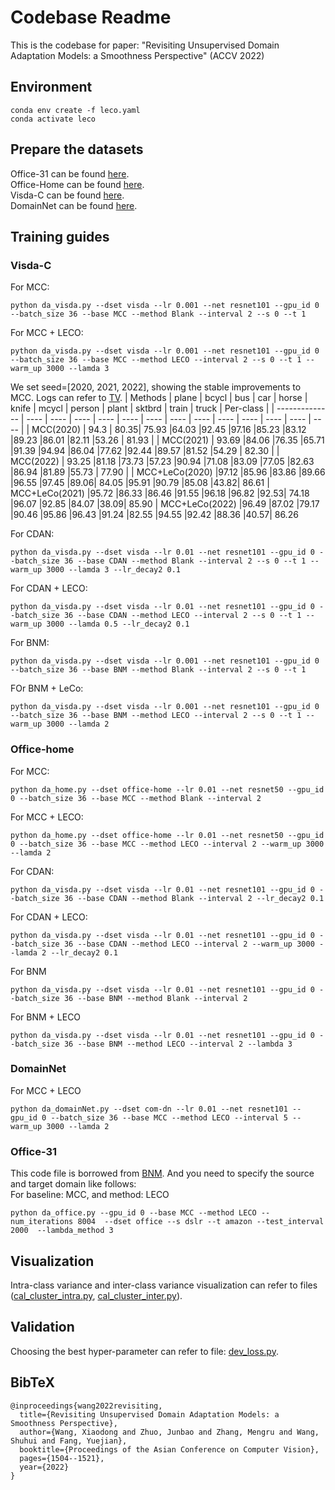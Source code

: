 # Codebase Readme
This is the codebase for paper: "Revisiting Unsupervised Domain Adaptation Models: a Smoothness Perspective" (ACCV 2022)

## Environment
```
conda env create -f leco.yaml
conda activate leco
```

## Prepare the datasets
Office-31 can be found [here](https://paperswithcode.com/dataset/office-31).  
Office-Home can be found [here](https://www.hemanthdv.org/officeHomeDataset.html).   
Visda-C can be found [here](https://github.com/VisionLearningGroup/taskcv-2017-public).     
DomainNet can be found [here](http://ai.bu.edu/M3SDA/).

## Training guides

### Visda-C
For MCC:
```
python da_visda.py --dset visda --lr 0.001 --net resnet101 --gpu_id 0 --batch_size 36 --base MCC --method Blank --interval 2 --s 0 --t 1
```
For MCC + LECO:
```
python da_visda.py --dset visda --lr 0.001 --net resnet101 --gpu_id 0 --batch_size 36 --base MCC --method LECO --interval 2 --s 0 --t 1 --warm_up 3000 --lamda 3
```
We set seed=[2020, 2021, 2022], showing the stable improvements to MCC. Logs can refer to [TV](./log/uda/visda/TV/).
| Methods        | plane | bcycl | bus | car | horse | knife | mcycl | person | plant | sktbrd | train | truck | Per-class |
| -------------- | ---- | ---- | ---- | ---- | ---- | ---- | ---- | ---- | ---- | ---- | ---- | ---- | ---- |
| MCC(2020) | 94.3 | 80.35| 75.93 |64.03 |92.45 |97.16 |85.23 |83.12 |89.23 |86.01 |82.11 |53.26 | 81.93 |
| MCC(2021) | 93.69 |84.06 |76.35 |65.71 |91.39 |94.94 |86.04 |77.62 |92.44 |89.57 |81.52 |54.29 | 82.30 |
| MCC(2022)  | 93.25 |81.18 |73.73 |57.23 |90.94 |71.08 |83.09 |77.05 |82.63 |86.94 |81.89 |55.73 | 77.90 |
| MCC+LeCo(2020) |97.12 |85.96 |83.86 |89.66 |96.55 |97.45 |89.06| 84.05 |95.91 |90.79 |85.08 |43.82| 86.61
| MCC+LeCo(2021) |95.72 |86.33 |86.46 |91.55 |96.18 |96.82 |92.53| 74.18 |96.07 |92.85 |84.07 |38.09| 85.90
| MCC+LeCo(2022) |96.49 |87.02 |79.17 |90.46 |95.86 |96.43 |91.24 |82.55 |94.55 |92.42 |88.36 |40.57| 86.26

For CDAN:
```
python da_visda.py --dset visda --lr 0.01 --net resnet101 --gpu_id 0 --batch_size 36 --base CDAN --method Blank --interval 2 --s 0 --t 1 --warm_up 3000 --lamda 3 --lr_decay2 0.1
```
For CDAN + LECO:
```
python da_visda.py --dset visda --lr 0.01 --net resnet101 --gpu_id 0 --batch_size 36 --base CDAN --method LECO --interval 2 --s 0 --t 1 --warm_up 3000 --lamda 0.5 --lr_decay2 0.1
```
For BNM:
```
python da_visda.py --dset visda --lr 0.001 --net resnet101 --gpu_id 0 --batch_size 36 --base BNM --method Blank --interval 2 --s 0 --t 1
```
FOr BNM + LeCo:
```
python da_visda.py --dset visda --lr 0.001 --net resnet101 --gpu_id 0 --batch_size 36 --base BNM --method LECO --interval 2 --s 0 --t 1 --warm_up 3000 --lamda 2
```

### Office-home
For MCC:
```
python da_home.py --dset office-home --lr 0.01 --net resnet50 --gpu_id 0 --batch_size 36 --base MCC --method Blank --interval 2
```
For MCC + LECO:
```
python da_home.py --dset office-home --lr 0.01 --net resnet50 --gpu_id 0 --batch_size 36 --base MCC --method LECO --interval 2 --warm_up 3000 --lamda 2
```
For CDAN:
```
python da_visda.py --dset visda --lr 0.01 --net resnet101 --gpu_id 0 --batch_size 36 --base CDAN --method Blank --interval 2 --lr_decay2 0.1
```
For CDAN + LECO:
```
python da_visda.py --dset visda --lr 0.01 --net resnet101 --gpu_id 0 --batch_size 36 --base CDAN --method LECO --interval 2 --warm_up 3000 --lamda 2 --lr_decay2 0.1
```
For BNM
```
python da_visda.py --dset visda --lr 0.01 --net resnet101 --gpu_id 0 --batch_size 36 --base BNM --method Blank --interval 2
```
For BNM + LECO
```
python da_visda.py --dset visda --lr 0.01 --net resnet101 --gpu_id 0 --batch_size 36 --base BNM --method LECO --interval 2 --lambda 3
```


### DomainNet
For MCC + LECO
```
python da_domainNet.py --dset com-dn --lr 0.01 --net resnet101 --gpu_id 0 --batch_size 36 --base MCC --method LECO --interval 5 --warm_up 3000 --lamda 2
```
### Office-31
This code file is borrowed from [BNM](https://github.com/cuishuhao/BNM). And you need to specify the source and target domain like follows:  
For baseline: MCC, and method: LECO
```
python da_office.py --gpu_id 0 --base MCC --method LECO --num_iterations 8004  --dset office --s dslr --t amazon --test_interval 2000  --lambda_method 3
```

## Visualization
Intra-class variance and inter-class variance visualization can refer to files ([cal_cluster_intra.py](./tool/cal_cluster_intra.py), [cal_cluster_inter.py](./tool/cal_cluster_inter.py)).

## Validation
Choosing the best hyper-parameter can refer to file: [dev_loss.py](./tool/dev_loss.py).

## BibTeX
```
@inproceedings{wang2022revisiting,
  title={Revisiting Unsupervised Domain Adaptation Models: a Smoothness Perspective},
  author={Wang, Xiaodong and Zhuo, Junbao and Zhang, Mengru and Wang, Shuhui and Fang, Yuejian},
  booktitle={Proceedings of the Asian Conference on Computer Vision},
  pages={1504--1521},
  year={2022}
}
```
